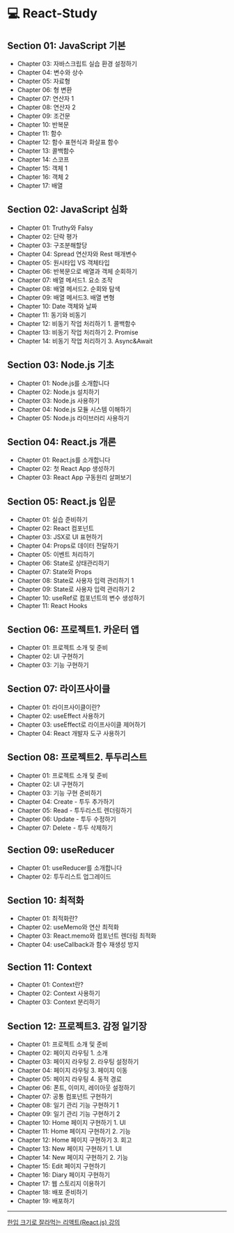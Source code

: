 # 💻 React-Study

## Section 01: JavaScript 기본
- Chapter 03: 자바스크립트 실습 환경 설정하기
- Chapter 04: 변수와 상수
- Chapter 05: 자료형
- Chapter 06: 형 변환
- Chapter 07: 연산자 1
- Chapter 08: 연산자 2
- Chapter 09: 조건문
- Chapter 10: 반복문
- Chapter 11: 함수
- Chapter 12: 함수 표현식과 화살표 함수
- Chapter 13: 콜백함수
- Chapter 14: 스코프
- Chapter 15: 객체 1
- Chapter 16: 객체 2
- Chapter 17: 배열

## Section 02: JavaScript 심화
- Chapter 01: Truthy와 Falsy
- Chapter 02: 단락 평가
- Chapter 03: 구조분해할당
- Chapter 04: Spread 연산자와 Rest 매개변수
- Chapter 05: 원시타입 VS 객체타입
- Chapter 06: 반복문으로 배열과 객체 순회하기
- Chapter 07: 배열 메서드1. 요소 조작
- Chapter 08: 배열 메서드2. 순회와 탐색
- Chapter 09: 배열 메서드3. 배열 변형
- Chapter 10: Date 객체와 날짜
- Chapter 11: 동기와 비동기
- Chapter 12: 비동기 작업 처리하기 1. 콜백함수
- Chapter 13: 비동기 작업 처리하기 2. Promise
- Chapter 14: 비동기 작업 처리하기 3. Async&Await

## Section 03: Node.js 기초
- Chapter 01: Node.js를 소개합니다
- Chapter 02: Node.js 설치하기
- Chapter 03: Node.js 사용하기
- Chapter 04: Node.js 모듈 시스템 이해하기
- Chapter 05: Node.js 라이브러리 사용하기

## Section 04: React.js 개론
- Chapter 01: React.js를 소개합니다
- Chapter 02: 첫 React App 생성하기
- Chapter 03: React App 구동원리 살펴보기

## Section 05: React.js 입문
- Chapter 01: 실습 준비하기
- Chapter 02: React 컴포넌트
- Chapter 03: JSX로 UI 표현하기
- Chapter 04: Props로 데이터 전달하기
- Chapter 05: 이벤트 처리하기
- Chapter 06: State로 상태관리하기
- Chapter 07: State와 Props
- Chapter 08: State로 사용자 입력 관리하기 1
- Chapter 09: State로 사용자 입력 관리하기 2
- Chapter 10: useRef로 컴포넌트의 변수 생성하기
- Chapter 11: React Hooks

## Section 06: 프로젝트1. 카운터 앱
- Chapter 01: 프로젝트 소개 및 준비
- Chapter 02: UI 구현하기
- Chapter 03: 기능 구현하기

## Section 07: 라이프사이클
- Chapter 01: 라이프사이클이란?
- Chapter 02: useEffect 사용하기
- Chapter 03: useEffect로 라이프사이클 제어하기
- Chapter 04: React 개발자 도구 사용하기

## Section 08: 프로젝트2. 투두리스트
- Chapter 01: 프로젝트 소개 및 준비
- Chapter 02: UI 구현하기
- Chapter 03: 기능 구현 준비하기
- Chapter 04: Create - 투두 추가하기
- Chapter 05: Read - 투두리스트 렌더링하기
- Chapter 06: Update - 투두 수정하기
- Chapter 07: Delete - 투두 삭제하기

## Section 09: useReducer
- Chapter 01: useReducer를 소개합니다
- Chapter 02: 투두리스트 업그레이드

## Section 10: 최적화
- Chapter 01: 최적화란?
- Chapter 02: useMemo와 연산 최적화
- Chapter 03: React.memo와 컴포넌트 렌더링 최적화
- Chapter 04: useCallback과 함수 재생성 방지

## Section 11: Context
- Chapter 01: Context란?
- Chapter 02: Context 사용하기
- Chapter 03: Context 분리하기

## Section 12: 프로젝트3. 감정 일기장
- Chapter 01: 프로젝트 소개 및 준비
- Chapter 02: 페이지 라우팅 1. 소개
- Chapter 03: 페이지 라우팅 2. 라우팅 설정하기
- Chapter 04: 페이지 라우팅 3. 페이지 이동
- Chapter 05: 페이지 라우팅 4. 동적 경로
- Chapter 06: 폰트, 이미지, 레이아웃 설정하기
- Chapter 07: 공통 컴포넌트 구현하기
- Chapter 08: 일기 관리 기능 구현하기 1
- Chapter 09: 일기 관리 기능 구현하기 2
- Chapter 10: Home 페이지 구현하기 1. UI
- Chapter 11: Home 페이지 구현하기 2. 기능
- Chapter 12: Home 페이지 구현하기 3. 회고
- Chapter 13: New 페이지 구현하기 1. UI
- Chapter 14: New 페이지 구현하기 2. 기능
- Chapter 15: Edit 페이지 구현하기
- Chapter 16: Diary 페이지 구현하기
- Chapter 17: 웹 스토리지 이용하기
- Chapter 18: 배포 준비하기
- Chapter 19: 배포하기

---

[한입 크기로 잘라먹는 리액트(React.js) 강의](https://www.inflearn.com/course/%ED%95%9C%EC%9E%85-%EB%A6%AC%EC%95%A1%ED%8A%B8/dashboard)
